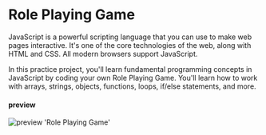# Role Playing Game

JavaScript is a powerful scripting language that 
you can use to make web pages interactive. 
It's one of the core technologies of the web, 
along with HTML and CSS. All modern browsers support JavaScript.

In this practice project, you'll learn fundamental 
programming concepts in JavaScript by coding your 
own Role Playing Game. You'll learn how to work 
with arrays, strings, objects, functions, 
loops, if/else statements, and more.

#### preview

![preview 'Role Playing Game'](https://github.com/AndriiKot/JS__Role_Playing_Game__FreeCodeCamp/tree/main/preview)



